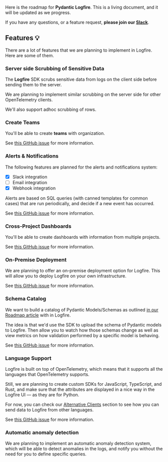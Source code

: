 Here is the roadmap for **Pydantic Logfire**. This is a living document, and it will be updated as we progress.

If you have any questions, or a feature request, **please join our [Slack][slack]**.

## Features 💡

There are a lot of features that we are planning to implement in Logfire. Here are some of them.

### Server side Scrubbing of Sensitive Data

The **Logfire** SDK scrubs sensitive data from logs on the client side before sending them to the server.

We are planning to implement similar scrubbing on the server side for other OpenTelemetry clients.

We'll also support adhoc scrubbing of rows.

### Create Teams

You'll be able to create **teams** with organization.

See [this GitHub issue][teams-gh-issue] for more information.

### Alerts & Notifications

The following features are planned for the alerts and notifications system:

- [X] Slack integration
- [ ] Email integration
- [X] Webhook integration

Alerts are based on SQL queries (with canned templates for common cases) that are run periodically, and decide if a
new event has occurred.

See [this GitHub issue][alerts-email-gh-issue] for more information.

### Cross-Project Dashboards

You'll be able to create dashboards with information from multiple projects.

See [this GitHub issue][cross-project-dashboards-gh-issue] for more information.

### On-Premise Deployment

We are planning to offer an on-premise deployment option for Logfire.
This will allow you to deploy Logfire on your own infrastructure.

See [this GitHub issue][on-prem-gh-issue] for more information.

### Schema Catalog

We want to build a catalog of Pydantic Models/Schemas as outlined
[in our Roadmap article](https://blog.pydantic.dev/blog/2023/06/13/help-us-build-our-roadmap--pydantic/#4-schema-catalog)
with in Logfire.

The idea is that we'd use the SDK to upload the schema of Pydantic models to Logfire.
Then allow you to watch how those schemas change as well as view metrics on how validation performed
by a specific model is behaving.

See [this GitHub issue][schema-catalog-gh-issue] for more information.

### Language Support

Logfire is built on top of OpenTelemetry, which means that it supports all the languages that OpenTelemetry supports.

Still, we are planning to create custom SDKs for JavaScript, TypeScript, and Rust, and make sure that the
attributes are displayed in a nice way in the Logfire UI — as they are for Python.

For now, you can check our [Alternative Clients](how-to-guides/alternative-clients.md) section to see how
you can send data to Logfire from other languages.

See [this GitHub issue][language-support-gh-issue] for more information.

### Automatic anomaly detection

We are planning to implement an automatic anomaly detection system, which will be able to detect
anomalies in the logs, and notify you without the need for you to define specific queries.

[slack]: https://logfire.pydantic.dev/docs/join-slack/
[on-prem-gh-issue]: https://github.com/pydantic/logfire/issues/78
[gh-code-source-gh-issue]: https://github.com/pydantic/logfire/issues/79
[alerts-email-gh-issue]: https://github.com/pydantic/logfire/issues/80
[teams-gh-issue]: https://github.com/pydantic/logfire/issues/81
[cross-project-dashboards-gh-issue]: https://github.com/pydantic/logfire/issues/82
[language-support-gh-issue]: https://github.com/pydantic/logfire/issues/83
[schema-catalog-gh-issue]: https://github.com/pydantic/logfire/issues/84
